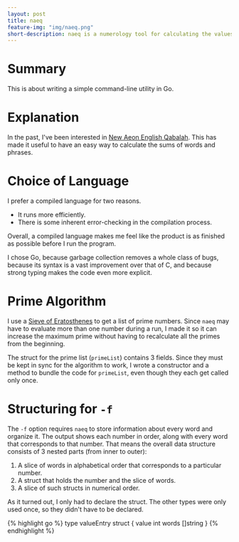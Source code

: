 ```yaml
---
layout: post
title: naeq
feature-img: "img/naeq.png"
short-description: naeq is a numerology tool for calculating the values of words.
---
```


# Summary

This is about writing a simple command-line utility in Go.

# Explanation

In the past, I've been interested in [New Aeon English
Qabalah](https://en.wikipedia.org/wiki/English_Qabalah#ALW_Cipher). This has
made it useful to have an easy way to calculate the sums of words and phrases.

# Choice of Language

I prefer a compiled language for two reasons.

* It runs more efficiently.
* There is some inherent error-checking in the compilation process.

Overall, a compiled language makes me feel like the product is as finished as
possible before I run the program.

I chose Go, because garbage collection removes a whole class of bugs, because
its syntax is a vast improvement over that of C, and because strong typing makes
the code even more explicit.

# Prime Algorithm

I use a [Sieve of
Eratosthenes](https://en.wikipedia.org/wiki/Sieve_of_Eratosthenes) to get a list
of prime numbers. Since `naeq` may have to evaluate more than one number during
a run, I made it so it can increase the maximum prime without having to
recalculate all the primes from the beginning.

The struct for the prime list (`primeList`) contains 3 fields. Since they must
be kept in sync for the algorithm to work, I wrote a constructor and a method to
bundle the code for `primeList`, even though they each get called only once.

# Structuring for `-f`

The `-f` option requires `naeq` to store information about every word and
organize it. The output shows each number in order, along with every word that
corresponds to that number. That means the overall data structure consists of 3
nested parts (from inner to outer):

1. A slice of words in alphabetical order that corresponds to a particular
number.
2. A struct that holds the number and the slice of words.
3. A slice of such structs in numerical order.

As it turned out, I only had to declare the struct. The other types were only
used once, so they didn't have to be declared.

{% highlight go %}
type valueEntry struct {
	value int
	words []string
}
{% endhighlight %}
